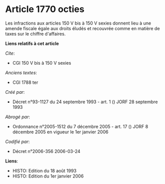 # Article 1770 octies

Les infractions aux articles 150 V bis à 150 V sexies donnent lieu à une amende fiscale égale aux droits éludés et recouvrée
comme en matière de taxes sur le chiffre d'affaires.

**Liens relatifs à cet article**

_Cite_:

  - CGI 150 V bis à 150 V sexies

_Anciens textes_:

  - CGI 1788 ter

_Créé par_:

  - Décret n°93-1127 du 24 septembre 1993 - art. 1 () JORF 28 septembre 1993

_Abrogé par_:

  - Ordonnance n°2005-1512 du 7 décembre 2005 - art. 17 () JORF 8 décembre 2005 en vigueur le 1er janvier 2006

_Codifié par_:

  - Décret n°2006-356 2006-03-24

**Liens**:

  - HISTO: Edition du 18 août 1993
  - HISTO: Edition du 1er janvier 2006
